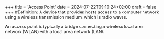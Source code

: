 +++
title = 'Access Point'
date = 2024-07-22T09:10:24+02:00
draft = false
+++
#Definition: A device that provides hosts access to a computer network using a wireless transmission medium, which is radio waves.

An access point is typically a bridge connecting a wireless local area network (WLAN) with a local area network (LAN).

